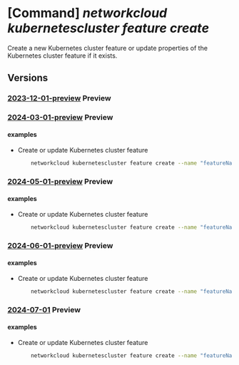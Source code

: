 # [Command] _networkcloud kubernetescluster feature create_

Create a new Kubernetes cluster feature or update properties of the Kubernetes cluster feature if it exists.

## Versions

### [2023-12-01-preview](/Resources/mgmt-plane/L3N1YnNjcmlwdGlvbnMve30vcmVzb3VyY2Vncm91cHMve30vcHJvdmlkZXJzL21pY3Jvc29mdC5uZXR3b3JrY2xvdWQva3ViZXJuZXRlc2NsdXN0ZXJzL3t9L2ZlYXR1cmVzL3t9/2023-12-01-preview.xml) **Preview**

<!-- mgmt-plane /subscriptions/{}/resourcegroups/{}/providers/microsoft.networkcloud/kubernetesclusters/{}/features/{} 2023-12-01-preview -->

### [2024-03-01-preview](/Resources/mgmt-plane/L3N1YnNjcmlwdGlvbnMve30vcmVzb3VyY2Vncm91cHMve30vcHJvdmlkZXJzL21pY3Jvc29mdC5uZXR3b3JrY2xvdWQva3ViZXJuZXRlc2NsdXN0ZXJzL3t9L2ZlYXR1cmVzL3t9/2024-03-01-preview.xml) **Preview**

<!-- mgmt-plane /subscriptions/{}/resourcegroups/{}/providers/microsoft.networkcloud/kubernetesclusters/{}/features/{} 2024-03-01-preview -->

#### examples

- Create or update Kubernetes cluster feature
    ```bash
        networkcloud kubernetescluster feature create --name "featureName" --kubernetes-cluster-name "kubernetesClusterName" --resource-group "resourceGroupName" --location "location" --options="[{key:'featureOptionName',value:'featureOptionValue'}]" --tags key1="myvalue1" key2="myvalue2"
    ```

### [2024-05-01-preview](/Resources/mgmt-plane/L3N1YnNjcmlwdGlvbnMve30vcmVzb3VyY2Vncm91cHMve30vcHJvdmlkZXJzL21pY3Jvc29mdC5uZXR3b3JrY2xvdWQva3ViZXJuZXRlc2NsdXN0ZXJzL3t9L2ZlYXR1cmVzL3t9/2024-05-01-preview.xml) **Preview**

<!-- mgmt-plane /subscriptions/{}/resourcegroups/{}/providers/microsoft.networkcloud/kubernetesclusters/{}/features/{} 2024-05-01-preview -->

#### examples

- Create or update Kubernetes cluster feature
    ```bash
        networkcloud kubernetescluster feature create --name "featureName" --kubernetes-cluster-name "kubernetesClusterName" --resource-group "resourceGroupName" --location "location" --options="[{key:'featureOptionName',value:'featureOptionValue'}]" --tags key1="myvalue1" key2="myvalue2"
    ```

### [2024-06-01-preview](/Resources/mgmt-plane/L3N1YnNjcmlwdGlvbnMve30vcmVzb3VyY2Vncm91cHMve30vcHJvdmlkZXJzL21pY3Jvc29mdC5uZXR3b3JrY2xvdWQva3ViZXJuZXRlc2NsdXN0ZXJzL3t9L2ZlYXR1cmVzL3t9/2024-06-01-preview.xml) **Preview**

<!-- mgmt-plane /subscriptions/{}/resourcegroups/{}/providers/microsoft.networkcloud/kubernetesclusters/{}/features/{} 2024-06-01-preview -->

#### examples

- Create or update Kubernetes cluster feature
    ```bash
        networkcloud kubernetescluster feature create --name "featureName" --kubernetes-cluster-name "kubernetesClusterName" --resource-group "resourceGroupName" --location "location" --tags key1="myvalue1" key2="myvalue2"
    ```

### [2024-07-01](/Resources/mgmt-plane/L3N1YnNjcmlwdGlvbnMve30vcmVzb3VyY2Vncm91cHMve30vcHJvdmlkZXJzL21pY3Jvc29mdC5uZXR3b3JrY2xvdWQva3ViZXJuZXRlc2NsdXN0ZXJzL3t9L2ZlYXR1cmVzL3t9/2024-07-01.xml) **Preview**

<!-- mgmt-plane /subscriptions/{}/resourcegroups/{}/providers/microsoft.networkcloud/kubernetesclusters/{}/features/{} 2024-07-01 -->

#### examples

- Create or update Kubernetes cluster feature
    ```bash
        networkcloud kubernetescluster feature create --name "featureName" --kubernetes-cluster-name "kubernetesClusterName" --resource-group "resourceGroupName" --location "location" --tags key1="myvalue1" key2="myvalue2"
    ```
